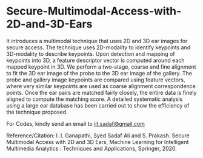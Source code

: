 # Secure-Multimodal-Access-with-2D-and-3D-Ears
It introduces a multimodal technique that uses 2D and 3D ear images for secure access. The technique uses 2D-modality to identify keypoints and 3D-modality to describe keypoints. Upon detection and mapping of keypoints into 3D, a feature descriptor vector is computed around each mapped keypoint in 3D. We perform a two-stage, coarse and fine alignment to fit the 3D ear image of the probe to the 3D ear image of the gallery. The probe and gallery image keypoints are compared using feature vectors, where very similar keypoints are used as coarse alignment correspondence points. Once the ear pairs are matched fairly closely, the entire data is finely aligned to compute the matching score. A detailed systematic analysis using a large ear database has been carried out to show the efficiency of the technique proposed.



For Codes, kindly send an email to iit.sadaf@gmail.com

Reference/Citation:  I. I. Ganapathi, Syed Sadaf Ali and S. Prakash. Secure Multimodal Access with 2D and 3D Ears, Machine Learning for Intelligent Multimedia Analytics : Techniques and Applications, Springer, 2020.
